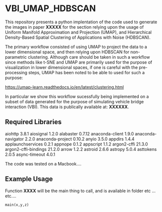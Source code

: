 # VBI_UMAP_HDBSCAN

This repository presents a python implentation of the code used to generate the images in paper **XXXXX** for the section relying upon the usage of Uniform Manifold Approximation and Projection (UMAP), and Hierarchical Density-Based Spatial Clustering of Applications with Noise (HDBSCAN). 

The primary workflow consisted of using UMAP to project the data to a lower dimensional space, and then relying upon HDBSCAN for non-parametric clustering. Although care should be taken in such a workflow since methods like t-SNE and UMAP are primarily used for the purpose of visualization in lower dimensional spaces, if one is careful with the pre-processing steps, UMAP has been noted to be able to used for such a purpose:

https://umap-learn.readthedocs.io/en/latest/clustering.html

In particular we show this workflow sucessfully being implemented on a subset of data generated for the purpose of simulating vehicle bridge interaction (VBI). This data is publically available at: **XXXXXX**.

## Required Libraries

aiohttp                       3.8.1
aiosignal                     1.2.0
alabaster                     0.7.12
anaconda-client               1.9.0
anaconda-navigator            2.2.0
anaconda-project              0.10.2
anyio                         3.5.0
appdirs                       1.4.4
applaunchservices             0.2.1
appnope                       0.1.2
appscript                     1.1.2
argon2-cffi                   21.3.0
argon2-cffi-bindings          21.2.0
arrow                         1.2.2
astroid                       2.6.6
astropy                       5.0.4
asttokens                     2.0.5
async-timeout                 4.0.1

The code was tested on a Macbook....

## Example Usage

Function **XXXX** will be the main thing to call, and is available in folder etc ... etc.... 

``` python
main(x,y,z)
```

